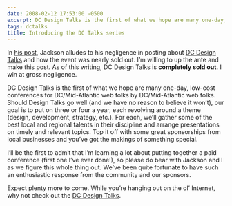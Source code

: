 ```yaml
---
date: 2008-02-12 17:53:00 -0500
excerpt: DC Design Talks is the first of what we hope are many one-day, low-cost conferences for DC/Mid-Atlantic web folks by DC/Mid-Atlantic web folks.
tags: dctalks
title: Introducing the DC Talks series
---
```


In [his post](http://jounce.net/2008/02/08/dc-design-talks-nearly-sold-out/), Jackson alludes to his negligence in posting about [DC Design Talks](http://www.dctalks.org/design) and how the event was nearly sold out. I’m willing to up the ante and make this post. As of this writing, DC Design Talks is **completely sold out**. I win at gross negligence.

DC Design Talks is the first of what we hope are many one-day, low-cost conferences for DC/Mid-Atlantic web folks by DC/Mid-Atlantic web folks. Should Design Talks go well (and we have no reason to believe it won’t), our goal is to put on three or four a year, each revolving around a theme (design, development, strategy, etc.). For each, we’ll gather some of the best local and regional talents in their discipline and arrange presentations on timely and relevant topics. Top it off with some great sponsorships from local businesses and you’ve got the makings of something special.

I’ll be the first to admit that I’m learning a lot about putting together a paid conference (first one I’ve ever done!), so please do bear with Jackson and I as we figure this whole thing out. We’ve been quite fortunate to have such an enthusiastic response from the community and our sponsors.

Expect plenty more to come. While you’re hanging out on the ol’ Internet, why not check out the [DC Design Talks](http://www.dctalks.org/design).